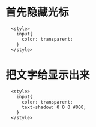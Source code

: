 # 首先隐藏光标
```
  <style>
    input{
      color: transparent;
    }
  </style>
  ```
# 把文字给显示出来
```
  <style>
    input{
      color: transparent;
      text-shadow: 0 0 0 #000;
    }
  </style>
```